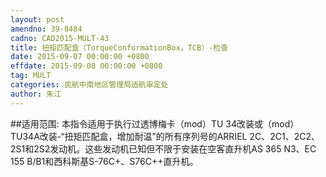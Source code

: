 ```yaml
---
layout: post
amendno: 39-8484
cadno: CAD2015-MULT-43
title: 扭矩匹配盒（TorqueConformationBox，TCB）-检查
date: 2015-09-07 00:00:00 +0800
effdate: 2015-09-08 00:00:00 +0800
tag: MULT
categories: 民航中南地区管理局适航审定处
author: 朱江
---
```


##适用范围:
本指令适用于执行过透博梅卡（mod）TU 34改装或（mod）TU34A改装-“扭矩匹配盒，增加耐温”的所有序列号的ARRIEL 2C、2C1、2C2、2S1和2S2发动机。这些发动机已知但不限于安装在空客直升机AS 365 N3、EC 155 B/B1和西科斯基S-76C+、S76C++直升机。

